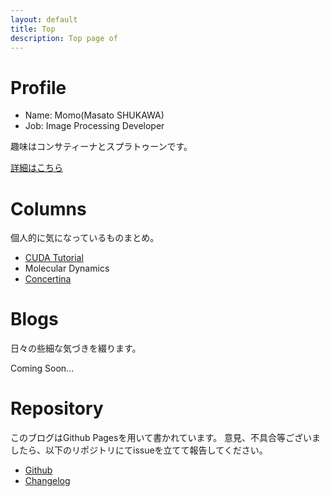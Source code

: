 ```yaml
---
layout: default
title: Top
description: Top page of 
---
```


# Profile
- Name: Momo(Masato SHUKAWA)
- Job: Image Processing Developer

趣味はコンサティーナとスプラトゥーンです。

[詳細はこちら](./profile.md)

# Columns
個人的に気になっているものまとめ。

- [CUDA Tutorial](https://physpeach.github.io/cuda-tutorial)
- Molecular Dynamics
- [Concertina](./columns/concertina/index.md)

# Blogs
日々の些細な気づきを綴ります。

Coming Soon...

# Repository
このブログはGithub Pagesを用いて書かれています。
意見、不具合等ございましたら、以下のリポジトリにてissueを立てて報告してください。
- [Github](https://github.com/physpeach/physpeach.github.io)
- [Changelog](https://github.com/physpeach/physpeach.github.io/commits/master)
